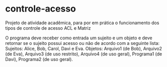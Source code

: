 # controle-acesso
Projeto de atividade acadêmica, para por em prática o funcionamento dos tipos de controle de acesso ACL e Matriz

O programa deve receber como entrada um sujeito e um objeto e deve retornar se o sujeito possui acesso ou não de acordo com a seguinte lista:
Sujeitos: Alice, Bob, Carol, Davi e Eva.
Objetos: Arquivo1 (de Bob), Arquivo2 (de Eva), Arquivo3 (de uso restrito), Arquivo4 (de uso geral), Programa1 (de Davi), Programa2 (de uso geral).
